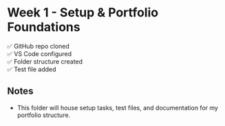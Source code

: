# Week 1 - Setup & Portfolio Foundations

✅ GitHub repo cloned  
✅ VS Code configured  
✅ Folder structure created  
✅ Test file added

## Notes
- This folder will house setup tasks, test files, and documentation for my portfolio structure.